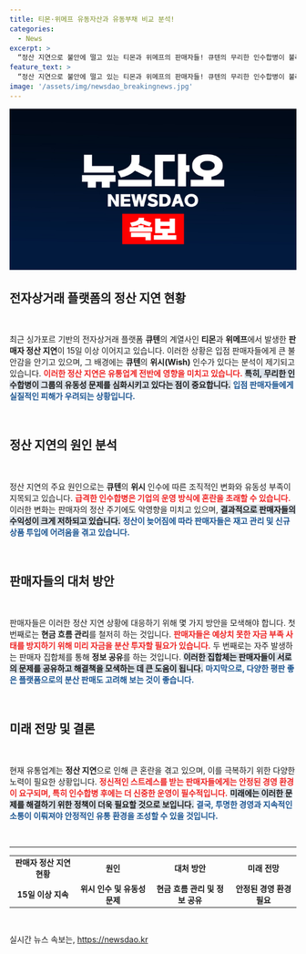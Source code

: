 ```yaml
---
title: 티몬·위메프 유동자산과 유동부채 비교 분석!
categories:
  - News
excerpt: >
  “정산 지연으로 불안에 떨고 있는 티몬과 위메프의 판매자들! 큐텐의 무리한 인수합병이 불러온 유동성 위기는 과연 언제까지 이어질까?”
feature_text: >
  “정산 지연으로 불안에 떨고 있는 티몬과 위메프의 판매자들! 큐텐의 무리한 인수합병이 불러온 유동성 위기는 과연 언제까지 이어질까?”
image: '/assets/img/newsdao_breakingnews.jpg'
---
```


<p><img src="/assets/img/newsdao_breakingnews.jpg" alt="flaretime 속보" /></p>

<h2 data-ke-size="size26">전자상거래 플랫폼의 정산 지연 현황</h2>

<p data-ke-size="size16">&nbsp;</p>

<p>최근 싱가포르 기반의 전자상거래 플랫폼 <b>큐텐</b>의 계열사인 <b>티몬</b>과 <b>위메프</b>에서 발생한 <b>판매자 정산 지연</b>이 15일 이상 이어지고 있습니다. 이러한 상황은 입점 판매자들에게 큰 불안감을 안기고 있으며, 그 배경에는 <b>큐텐</b>의 <b>위시(Wish)</b> 인수가 있다는 분석이 제기되고 있습니다. <b><span style="color: #ee2323;">이러한 정산 지연은 유통업계 전반에 영향을 미치고 있습니다.</span></b> <b><span style="background-color: #21538527;">특히, 무리한 인수합병이 그룹의 유동성 문제를 심화시키고 있다는 점이 중요합니다.</span></b> <b><span style="color: #1a5490;">입점 판매자들에게 실질적인 피해가 우려되는 상황입니다.</span></b> </p>

<p data-ke-size="size16">&nbsp;</p>

<h2 data-ke-size="size26">정산 지연의 원인 분석</h2>

<p data-ke-size="size16">&nbsp;</p>

<p>정산 지연의 주요 원인으로는 <b>큐텐</b>의 <b>위시</b> 인수에 따른 조직적인 변화와 유동성 부족이 지목되고 있습니다. <b><span style="color: #ee2323;">급격한 인수합병은 기업의 운영 방식에 혼란을 초래할 수 있습니다.</span></b> 이러한 변화는 판매자의 정산 주기에도 악영향을 미치고 있으며, <b><span style="background-color: #21538527;">결과적으로 판매자들의 수익성이 크게 저하되고 있습니다.</span></b> <b><span style="color: #1a5490;">정산이 늦어짐에 따라 판매자들은 재고 관리 및 신규 상품 투입에 어려움을 겪고 있습니다.</span></b></p>

<p data-ke-size="size16">&nbsp;</p>

<h2 data-ke-size="size26">판매자들의 대처 방안</h2>

<p data-ke-size="size16">&nbsp;</p>

<p>판매자들은 이러한 정산 지연 상황에 대응하기 위해 몇 가지 방안을 모색해야 합니다. 첫 번째로는 <b>현금 흐름 관리</b>를 철저히 하는 것입니다. <b><span style="color: #ee2323;">판매자들은 예상치 못한 자금 부족 사태를 방지하기 위해 미리 자금을 분산 투자할 필요가 있습니다.</span></b> 두 번째로는 자주 발생하는 판매자 집합체를 통해 <b>정보 공유</b>를 하는 것입니다. <b><span style="background-color: #21538527;">이러한 집합체는 판매자들이 서로의 문제를 공유하고 해결책을 모색하는 데 큰 도움이 됩니다.</span></b> <b><span style="color: #1a5490;">마지막으로, 다양한 평판 좋은 플랫폼으로의 분산 판매도 고려해 보는 것이 좋습니다.</span></b> </p>

<p data-ke-size="size16">&nbsp;</p>

<h2 data-ke-size="size26">미래 전망 및 결론</h2>

<p data-ke-size="size16">&nbsp;</p>

<p>현재 유통업계는 <b>정산 지연</b>으로 인해 큰 혼란을 겪고 있으며, 이를 극복하기 위한 다양한 노력이 필요한 상황입니다. <b><span style="color: #ee2323;">정신적인 스트레스를 받는 판매자들에게는 안정된 경영 환경이 요구되며, 특히 인수합병 후에는 더 신중한 운영이 필수적입니다.</span></b> <b><span style="background-color: #21538527;">미래에는 이러한 문제를 해결하기 위한 정책이 더욱 필요할 것으로 보입니다.</span></b> <b><span style="color: #1a5490;">결국, 투명한 경영과 지속적인 소통이 이뤄져야 안정적인 유통 환경을 조성할 수 있을 것입니다.</span></b> </p>

<p data-ke-size="size16">&nbsp;</p>

<hr>

<table>
    <tr>
        <td style="text-align: center; height: 17px;"><b>판매자 정산 지연 현황</b></td>
        <td style="text-align: center; height: 17px;"><b>원인</b></td>
        <td style="text-align: center; height: 17px;"><b>대처 방안</b></td>
        <td style="text-align: center; height: 17px;"><b>미래 전망</b></td>
    </tr>
    <tr>
        <td style="text-align: center; height: 17px;"><b>15일 이상 지속</b></td>
        <td style="text-align: center; height: 17px;"><b>위시 인수 및 유동성 문제</b></td>
        <td style="text-align: center; height: 17px;"><b>현금 흐름 관리 및 정보 공유</b></td>
        <td style="text-align: center; height: 17px;"><b>안정된 경영 환경 필요</b></td>
    </tr>
</table>

<p data-ke-size="size16">&nbsp;</p>
실시간 뉴스 속보는, <a href="https://newsdao.kr" rel="dofollow">https://newsdao.kr</a>


